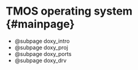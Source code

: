 # TMOS operating system {#mainpage}

* @subpage doxy_intro
* @subpage doxy_proj
* @subpage doxy_ports
* @subpage doxy_drv

